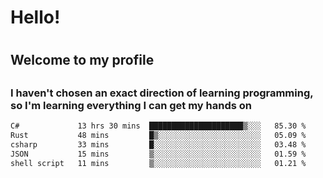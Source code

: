 
<h1>Hello!<h1>
<h2>Welcome to my profile<h2>
<h3>I haven't chosen an exact direction of learning programming, so I'm learning everything I can get my hands on</h3>

<!--START_SECTION:waka-->

```txt
C#             13 hrs 30 mins  █████████████████████▒░░░   85.30 %
Rust           48 mins         █▒░░░░░░░░░░░░░░░░░░░░░░░   05.09 %
csharp         33 mins         █░░░░░░░░░░░░░░░░░░░░░░░░   03.48 %
JSON           15 mins         ▒░░░░░░░░░░░░░░░░░░░░░░░░   01.59 %
shell script   11 mins         ▒░░░░░░░░░░░░░░░░░░░░░░░░   01.21 %
```

<!--END_SECTION:waka-->
